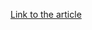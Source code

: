 [Link to the article](https://cybersecuritynews.com/albabat-ransomware-attacking-windows-linux-macos/)
